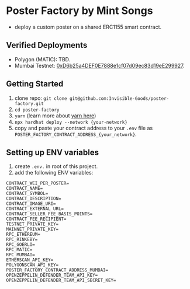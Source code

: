 # Poster Factory by Mint Songs

- deploy a custom poster on a shared ERC1155 smart contract.

## Verified Deployments

- Polygon (MATIC): TBD.
- Mumbai Testnet: [0xD6b25a4DEF0E7888e1cf07d09ec83d19eE299927](https://mumbai.polygonscan.com/address/0xD6b25a4DEF0E7888e1cf07d09ec83d19eE299927).

## Getting Started

1. clone repo: `git clone git@github.com:Invisible-Goods/poster-factory.git`
2. `cd poster-factory`
3. `yarn` (learn more about [yarn here](https://classic.yarnpkg.com/lang/en/docs/install/#mac-stable))
4. `npx hardhat deploy --network {your-network}`
5. copy and paste your contract address to your `.env` file as `POSTER_FACTORY_CONTRACT_ADDRESS_{your_network}`.

## Setting up ENV variables

1. create `.env.` in root of this project.
2. add the following ENV variables:

```
CONTRACT_WEI_PER_POSTER=
CONTRACT_NAME=
CONTRACT_SYMBOL=
CONTRACT_DESCRIPTION=
CONTRACT_IMAGE_URI=
CONTRACT_EXTERNAL_URL=
CONTRACT_SELLER_FEE_BASIS_POINTS=
CONTRACT_FEE_RECIPIENT=
TESTNET_PRIVATE_KEY=
MAINNET_PRIVATE_KEY=
RPC_ETHEREUM=
RPC_RINKEBY=
RPC_GOERLI=
RPC_MATIC=
RPC_MUMBAI=
ETHERSCAN_API_KEY=
POLYGONSCAN_API_KEY=
POSTER_FACTORY_CONTRACT_ADDRESS_MUMBAI=
OPENZEPPELIN_DEFENDER_TEAM_API_KEY=
OPENZEPPELIN_DEFENDER_TEAM_API_SECRET_KEY=
```
